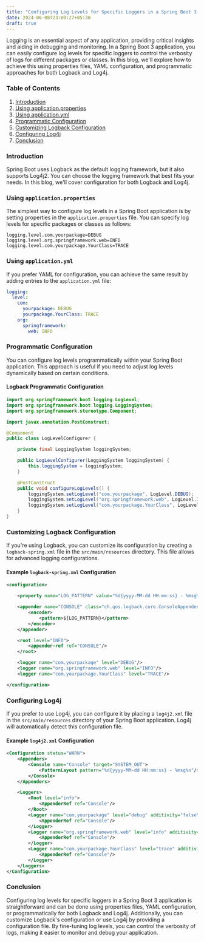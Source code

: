 ```yaml
---
title: "Configuring Log Levels for Specific Loggers in a Spring Boot 3 Application"
date: 2024-06-08T23:00:27+05:30
draft: true
---
```

Logging is an essential aspect of any application, providing critical insights and aiding in debugging and monitoring. In a Spring Boot 3 application, you can easily configure log levels for specific loggers to control the verbosity of logs for different packages or classes. In this blog, we'll explore how to achieve this using properties files, YAML configuration, and programmatic approaches for both Logback and Log4j.

### Table of Contents
1. [Introduction](#introduction)
2. [Using application.properties](#using-applicationproperties)
3. [Using application.yml](#using-applicationyml)
4. [Programmatic Configuration](#programmatic-configuration)
5. [Customizing Logback Configuration](#customizing-logback-configuration)
6. [Configuring Log4j](#configuring-log4j)
7. [Conclusion](#conclusion)

### Introduction

Spring Boot uses Logback as the default logging framework, but it also supports Log4j2. You can choose the logging framework that best fits your needs. In this blog, we'll cover configuration for both Logback and Log4j.

### Using `application.properties`

The simplest way to configure log levels in a Spring Boot application is by setting properties in the `application.properties` file. You can specify log levels for specific packages or classes as follows:

```properties
logging.level.com.yourpackage=DEBUG
logging.level.org.springframework.web=INFO
logging.level.com.yourpackage.YourClass=TRACE
```

### Using `application.yml`

If you prefer YAML for configuration, you can achieve the same result by adding entries to the `application.yml` file:

```yaml
logging:
  level:
    com:
      yourpackage: DEBUG
      yourpackage.YourClass: TRACE
    org:
      springframework:
        web: INFO
```

### Programmatic Configuration

You can configure log levels programmatically within your Spring Boot application. This approach is useful if you need to adjust log levels dynamically based on certain conditions.

#### Logback Programmatic Configuration

```java
import org.springframework.boot.logging.LogLevel;
import org.springframework.boot.logging.LoggingSystem;
import org.springframework.stereotype.Component;

import javax.annotation.PostConstruct;

@Component
public class LogLevelConfigurer {

    private final LoggingSystem loggingSystem;

    public LogLevelConfigurer(LoggingSystem loggingSystem) {
        this.loggingSystem = loggingSystem;
    }

    @PostConstruct
    public void configureLogLevels() {
        loggingSystem.setLogLevel("com.yourpackage", LogLevel.DEBUG);
        loggingSystem.setLogLevel("org.springframework.web", LogLevel.INFO);
        loggingSystem.setLogLevel("com.yourpackage.YourClass", LogLevel.TRACE);
    }
}
```

### Customizing Logback Configuration

If you're using Logback, you can customize its configuration by creating a `logback-spring.xml` file in the `src/main/resources` directory. This file allows for advanced logging configurations.

#### Example `logback-spring.xml` Configuration

```xml
<configuration>

    <property name="LOG_PATTERN" value="%d{yyyy-MM-dd HH:mm:ss} - %msg%n"/>

    <appender name="CONSOLE" class="ch.qos.logback.core.ConsoleAppender">
        <encoder>
            <pattern>${LOG_PATTERN}</pattern>
        </encoder>
    </appender>

    <root level="INFO">
        <appender-ref ref="CONSOLE"/>
    </root>

    <logger name="com.yourpackage" level="DEBUG"/>
    <logger name="org.springframework.web" level="INFO"/>
    <logger name="com.yourpackage.YourClass" level="TRACE"/>

</configuration>
```

### Configuring Log4j

If you prefer to use Log4j, you can configure it by placing a `log4j2.xml` file in the `src/main/resources` directory of your Spring Boot application. Log4j will automatically detect this configuration file.

#### Example `log4j2.xml` Configuration

```xml
<Configuration status="WARN">
    <Appenders>
        <Console name="Console" target="SYSTEM_OUT">
            <PatternLayout pattern="%d{yyyy-MM-dd HH:mm:ss} - %msg%n"/>
        </Console>
    </Appenders>

    <Loggers>
        <Root level="info">
            <AppenderRef ref="Console"/>
        </Root>
        <Logger name="com.yourpackage" level="debug" additivity="false">
            <AppenderRef ref="Console"/>
        </Logger>
        <Logger name="org.springframework.web" level="info" additivity="false">
            <AppenderRef ref="Console"/>
        </Logger>
        <Logger name="com.yourpackage.YourClass" level="trace" additivity="false">
            <AppenderRef ref="Console"/>
        </Logger>
    </Loggers>
</Configuration>
```

### Conclusion

Configuring log levels for specific loggers in a Spring Boot 3 application is straightforward and can be done using properties files, YAML configuration, or programmatically for both Logback and Log4j. Additionally, you can customize Logback's configuration or use Log4j by providing a configuration file. By fine-tuning log levels, you can control the verbosity of logs, making it easier to monitor and debug your application.